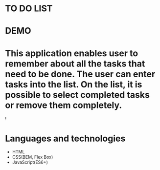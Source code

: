 # TO DO LIST 
# DEMO

# This application enables user to remember about all the tasks that need to be done. The user can enter tasks into the list. On the list, it is possible to select completed tasks or remove them completely.
!



# Languages and technologies
- HTML
- CSS(BEM, Flex Box)
- JavaScript(ES6+)
